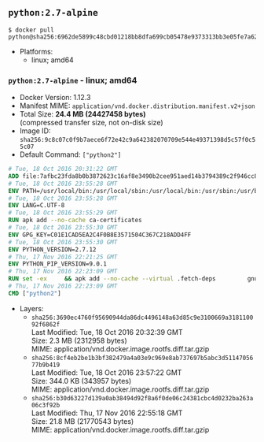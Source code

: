 ## `python:2.7-alpine`

```console
$ docker pull python@sha256:6962de5899c48cbd01218bb8dfa699cb05478e9373313bb3e05fe7a620157bb0
```

-	Platforms:
	-	linux; amd64

### `python:2.7-alpine` - linux; amd64

-	Docker Version: 1.12.3
-	Manifest MIME: `application/vnd.docker.distribution.manifest.v2+json`
-	Total Size: **24.4 MB (24427458 bytes)**  
	(compressed transfer size, not on-disk size)
-	Image ID: `sha256:9c8c07c0f9b7aece6f72e42c9a642382070709e544e49371398d5c57f0c55c07`
-	Default Command: `["python2"]`

```dockerfile
# Tue, 18 Oct 2016 20:31:22 GMT
ADD file:7afbc23fda8b0b3872623c16af8e3490b2cee951aed14b3794389c2f946cc8c7 in / 
# Tue, 18 Oct 2016 23:55:28 GMT
ENV PATH=/usr/local/bin:/usr/local/sbin:/usr/local/bin:/usr/sbin:/usr/bin:/sbin:/bin
# Tue, 18 Oct 2016 23:55:28 GMT
ENV LANG=C.UTF-8
# Tue, 18 Oct 2016 23:55:29 GMT
RUN apk add --no-cache ca-certificates
# Tue, 18 Oct 2016 23:55:30 GMT
ENV GPG_KEY=C01E1CAD5EA2C4F0B8E3571504C367C218ADD4FF
# Tue, 18 Oct 2016 23:55:30 GMT
ENV PYTHON_VERSION=2.7.12
# Thu, 17 Nov 2016 22:21:25 GMT
ENV PYTHON_PIP_VERSION=9.0.1
# Thu, 17 Nov 2016 22:23:09 GMT
RUN set -ex 	&& apk add --no-cache --virtual .fetch-deps 		gnupg 		openssl 		tar 		xz 		&& wget -O python.tar.xz "https://www.python.org/ftp/python/${PYTHON_VERSION%%[a-z]*}/Python-$PYTHON_VERSION.tar.xz" 	&& wget -O python.tar.xz.asc "https://www.python.org/ftp/python/${PYTHON_VERSION%%[a-z]*}/Python-$PYTHON_VERSION.tar.xz.asc" 	&& export GNUPGHOME="$(mktemp -d)" 	&& gpg --keyserver ha.pool.sks-keyservers.net --recv-keys "$GPG_KEY" 	&& gpg --batch --verify python.tar.xz.asc python.tar.xz 	&& rm -r "$GNUPGHOME" python.tar.xz.asc 	&& mkdir -p /usr/src/python 	&& tar -xJC /usr/src/python --strip-components=1 -f python.tar.xz 	&& rm python.tar.xz 		&& apk add --no-cache --virtual .build-deps  		bzip2-dev 		gcc 		gdbm-dev 		libc-dev 		linux-headers 		make 		ncurses-dev 		openssl 		openssl-dev 		pax-utils 		readline-dev 		sqlite-dev 		tcl-dev 		tk 		tk-dev 		zlib-dev 	&& apk del .fetch-deps 		&& cd /usr/src/python 	&& ./configure 		--enable-shared 		--enable-unicode=ucs4 	&& make -j$(getconf _NPROCESSORS_ONLN) 	&& make install 			&& wget -O /tmp/get-pip.py 'https://bootstrap.pypa.io/get-pip.py' 		&& python2 /tmp/get-pip.py "pip==$PYTHON_PIP_VERSION" 		&& rm /tmp/get-pip.py 	&& pip install --no-cache-dir --upgrade --force-reinstall "pip==$PYTHON_PIP_VERSION" 	&& [ "$(pip list |tac|tac| awk -F '[ ()]+' '$1 == "pip" { print $2; exit }')" = "$PYTHON_PIP_VERSION" ] 		&& find /usr/local -depth 		\( 			\( -type d -a -name test -o -name tests \) 			-o 			\( -type f -a -name '*.pyc' -o -name '*.pyo' \) 		\) -exec rm -rf '{}' + 	&& runDeps="$( 		scanelf --needed --nobanner --recursive /usr/local 			| awk '{ gsub(/,/, "\nso:", $2); print "so:" $2 }' 			| sort -u 			| xargs -r apk info --installed 			| sort -u 	)" 	&& apk add --virtual .python-rundeps $runDeps 	&& apk del .build-deps 	&& rm -rf /usr/src/python ~/.cache
# Thu, 17 Nov 2016 22:23:09 GMT
CMD ["python2"]
```

-	Layers:
	-	`sha256:3690ec4760f95690944da86dc4496148a63d85c9e3100669a318110092f6862f`  
		Last Modified: Tue, 18 Oct 2016 20:32:39 GMT  
		Size: 2.3 MB (2312958 bytes)  
		MIME: application/vnd.docker.image.rootfs.diff.tar.gzip
	-	`sha256:8cf4eb2be1b3bf382479a4a03e9c969e8ab737697b5abc3d5114705677b9b419`  
		Last Modified: Tue, 18 Oct 2016 23:57:22 GMT  
		Size: 344.0 KB (343957 bytes)  
		MIME: application/vnd.docker.image.rootfs.diff.tar.gzip
	-	`sha256:b30d63227d139a0ab38494d92f8a6f0de06c24381cbc4d0232ba263a06c3f92b`  
		Last Modified: Thu, 17 Nov 2016 22:55:18 GMT  
		Size: 21.8 MB (21770543 bytes)  
		MIME: application/vnd.docker.image.rootfs.diff.tar.gzip
